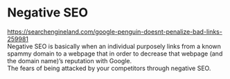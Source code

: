 # Negative SEO

https://searchengineland.com/google-penguin-doesnt-penalize-bad-links-259981  
Negative SEO is basically when an individual purposely links from a known spammy domain to a webpage that in order to decrease that webpage \(and the domain name\)’s reputation with Google.  
The fears of being attacked by your competitors through negative SEO.  



